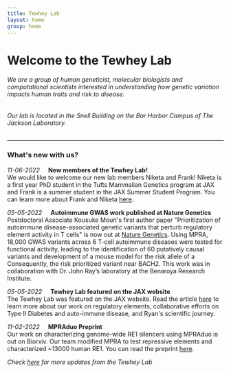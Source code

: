 ```yaml
---
title: Tewhey Lab
layout: home
group: home
---
```


# Welcome to the Tewhey Lab
###### We are a group of human geneticist, molecular biologists and computational scientists interested in understanding how genetic variation impacts human traits and risk to disease.
###### Our lab is located in the Snell Building on the Bar Harbor Campus of The Jackson Laboratory.

---

### What's new with us?

_11-06-2022_ &nbsp; &nbsp; **New members of the Tewhey Lab!** <br>
We would like to welcome our new lab members Niketa and Frank! Niketa is a first year PhD student in the Tufts Mammalian Genetics program at JAX and Frank is a summer student in the JAX Summer Student Program. You can learn more about Frank and Niketa [here](https://www.tewheylab.org/members/).

_05-05-2022_ &nbsp; &nbsp; **Autoimmune GWAS work published at Nature Genetics** <br>
Postdoctoral Associate Kousuke Mouri's first author paper "Prioritization of autoimmune disease-associated genetic variants that perturb regulatory element activity in T cells" is now out at [Nature Genetics](https://www.nature.com/articles/s41588-022-01056-5). Using MPRA, 18,000 GWAS variants across 6 T-cell autoimmune diseases were tested for functional activity, leading to the identification of 60 putatively causal variants and development of a mouse model for the risk allele of a  Consequently, the risk prioritized variant near BACH2. This work was in collaboration with Dr. John Ray’s laboratory at the Benaroya Research Institute. 

_05-05-2022_ &nbsp; &nbsp; **Tewhey Lab featured on the JAX website** <br>
The Tewhey Lab was featured on the JAX website. Read the article [here](https://www.jax.org/news-and-insights/2022/may/genome-explorer) to learn more about our work on regulatory elements, collaborative efforts on Type II Diabetes and auto-immune disease, and Ryan's scientific journey. 

_11-02-2022_ &nbsp; &nbsp; **MPRAduo Preprint** <br>
Our work on characterizing genome-wide RE1 silencers using MPRAduo is out on Biorxiv. Our team modified MPRA to test repressive elements and characterized ~13000 human RE1. You can read the preprint [here](https://www.biorxiv.org/content/10.1101/2022.02.11.479757v1). 




_Check [here](https://tewhey-lab.github.io/news/) for more updates from the Tewhey Lab_
